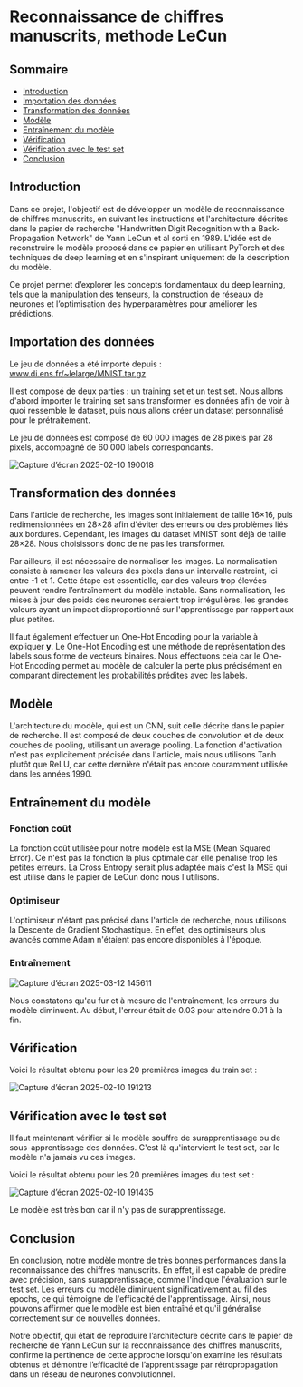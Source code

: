 # Reconnaissance de chiffres manuscrits, methode LeCun

## Sommaire

- [Introduction](#introduction)
- [Importation des données](#importation-des-données)
- [Transformation des données](#transformation-des-données)
- [Modèle](#modèle)
- [Entraînement du modèle](#entraînement-du-modèle)
- [Vérification](#vérification)
- [Vérification avec le test set](#vérification-avec-le-test-set)
- [Conclusion](#conclusion)


## Introduction

Dans ce projet, l'objectif est de développer un modèle de reconnaissance de chiffres manuscrits, en suivant les instructions et l'architecture décrites dans le papier de recherche "Handwritten Digit Recognition with a Back-Propagation Network" de Yann LeCun et al sorti en 1989. L'idée est de reconstruire le modèle proposé dans ce papier en utilisant PyTorch et des techniques de deep learning et en s'inspirant uniquement de la description du modèle.

Ce projet permet d’explorer les concepts fondamentaux du deep learning, tels que la manipulation des tenseurs, la construction de réseaux de neurones et l’optimisation des hyperparamètres pour améliorer les prédictions.


## Importation des données 

Le jeu de données a été importé depuis : www.di.ens.fr/~lelarge/MNIST.tar.gz

Il est composé de deux parties : un training set et un test set. Nous allons d'abord importer le training set sans transformer les données afin de voir à quoi ressemble le dataset, puis nous allons créer un dataset personnalisé pour le prétraitement.

Le jeu de données est composé de 60 000 images de 28 pixels par 28 pixels, accompagné de 60 000 labels correspondants.

![Capture d’écran 2025-02-10 190018](https://github.com/user-attachments/assets/1bf786fd-a784-4387-a316-b6b4fb5d9cc8)

## Transformation des données 

Dans l'article de recherche, les images sont initialement de taille 16×16, puis redimensionnées en 28×28 afin d'éviter des erreurs ou des problèmes liés aux bordures. Cependant, les images du dataset MNIST sont déjà de taille 28×28. Nous choisissons donc de ne pas les transformer.

Par ailleurs, il est nécessaire de normaliser les images. La normalisation consiste à ramener les valeurs des pixels dans un intervalle restreint, ici entre -1 et 1. Cette étape est essentielle, car des valeurs trop élevées peuvent rendre l’entraînement du modèle instable. Sans normalisation, les mises à jour des poids des neurones seraient trop irrégulières, les grandes valeurs ayant un impact disproportionné sur l'apprentissage par rapport aux plus petites.

Il faut également effectuer un One-Hot Encoding pour la variable à expliquer **y**. Le One-Hot Encoding est une méthode de représentation des labels sous forme de vecteurs binaires.
Nous effectuons cela car le One-Hot Encoding permet au modèle de calculer la perte plus précisément en comparant directement les probabilités prédites avec les labels.


## Modèle 

L'architecture du modèle, qui est un CNN, suit celle décrite dans le papier de recherche. Il est composé de deux couches de convolution et de deux couches de pooling, utilisant un average pooling. La fonction d'activation n'est pas explicitement précisée dans l'article, mais nous utilisons Tanh plutôt que ReLU, car cette dernière n'était pas encore couramment utilisée dans les années 1990.


## Entraînement du modèle 

### Fonction coût

La fonction coût utilisée pour notre modèle est la MSE (Mean Squared Error). Ce n'est pas la fonction la plus optimale car elle pénalise trop les petites erreurs. La Cross Entropy serait plus adaptée mais c'est la MSE qui est utilisé dans le papier de LeCun donc nous l'utilisons.

### Optimiseur 

L'optimiseur n'étant pas précisé dans l'article de recherche, nous utilisons la Descente de Gradient Stochastique. En effet, des optimiseurs plus avancés comme Adam n'étaient pas encore disponibles à l'époque.

### Entraînement

![Capture d’écran 2025-03-12 145611](https://github.com/user-attachments/assets/b066ae77-90d3-406a-93c0-54054b44558f)

Nous constatons qu'au fur et à mesure de l'entraînement, les erreurs du modèle diminuent. Au début, l'erreur était de 0.03 pour atteindre 0.01 à la fin.

## Vérification 

Voici le résultat obtenu pour les 20 premières images du train set :

![Capture d’écran 2025-02-10 191213](https://github.com/user-attachments/assets/ae58b198-1cf2-4bbe-ae5d-3c3e48a8f07b)


## Vérification avec le test set

Il faut maintenant vérifier si le modèle souffre de surapprentissage ou de sous-apprentissage des données. C'est là qu'intervient le test set, car le modèle n'a jamais vu ces images.

Voici le résultat obtenu pour les 20 premières images du test set :

![Capture d’écran 2025-02-10 191435](https://github.com/user-attachments/assets/fc61e9de-8098-44ca-9e60-7d11bd73d046)

Le modèle est très bon car il n'y pas de surapprentissage.

## Conclusion 

En conclusion, notre modèle montre de très bonnes performances dans la reconnaissance des chiffres manuscrits. En effet, il est capable de prédire avec précision, sans surapprentissage, comme l'indique l'évaluation sur le test set. Les erreurs du modèle diminuent significativement au fil des epochs, ce qui témoigne de l'efficacité de l'apprentissage. Ainsi, nous pouvons affirmer que le modèle est bien entraîné et qu'il généralise correctement sur de nouvelles données.

Notre objectif, qui était de reproduire l’architecture décrite dans le papier de recherche de Yann LeCun sur la reconnaissance des chiffres manuscrits, confirme la pertinence de cette approche lorsqu'on examine les résultats obtenus et démontre l’efficacité de l’apprentissage par rétropropagation dans un réseau de neurones convolutionnel.
